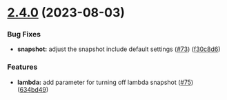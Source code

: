 # [2.4.0](https://github.com/observeinc/terraform-aws-collection/compare/v2.3.1...v2.4.0) (2023-08-03)


### Bug Fixes

* **snapshot:** adjust the snapshot include default settings ([#73](https://github.com/observeinc/terraform-aws-collection/issues/73)) ([f30c8d6](https://github.com/observeinc/terraform-aws-collection/commit/f30c8d6d7f998332cd3a698f87cd9a3e0c986a5c))


### Features

* **lambda:** add parameter for turning off lambda snapshot ([#75](https://github.com/observeinc/terraform-aws-collection/issues/75)) ([634bd49](https://github.com/observeinc/terraform-aws-collection/commit/634bd49d4e5306149a2ee6978e6e0582fdf1f6d4))




